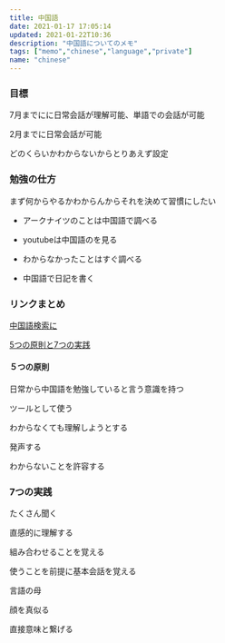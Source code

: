 ```yaml
---
title: 中国語
date: 2021-01-17 17:05:14
updated: 2021-01-22T10:36
description: "中国語についてのメモ"
tags: ["memo","chinese","language","private"]
name: "chinese"
---
```

### 目標

7月までにに日常会話が理解可能、単語での会話が可能

2月までに日常会話が可能

どのくらいかわからないからとりあえず設定
### 勉強の仕方

まず何からやるかわからんからそれを決めて習慣にしたい

 - アークナイツのことは中国語で調べる

 - youtubeは中国語のを見る

 - わからなかったことはすぐ調べる

 - 中国語で日記を書く


### リンクまとめ

[中国語検索に](https://bitex-cn.com)

[5つの原則と7つの実践](https://english-bay.com/blog/TED/how_to_learn_language_in_half_a_year)

#### ５つの原則

日常から中国語を勉強していると言う意識を持つ

ツールとして使う

わからなくても理解しようとする

発声する

わからないことを許容する

### 7つの実践

たくさん聞く

直感的に理解する

組み合わせることを覚える

使うことを前提に基本会話を覚える

言語の母

顔を真似る

直接意味と繋げる